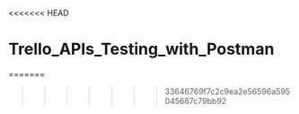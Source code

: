 <<<<<<< HEAD
# Trello_APIs_Testing_with_Postman
=======

>>>>>>> 33646769f7c2c9ea2e56596a595045667c79bb92
